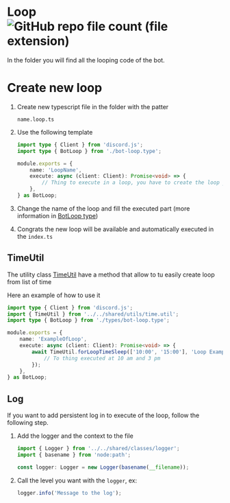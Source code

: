# Loop ![GitHub repo file count (file extension)](https://img.shields.io/github/directory-file-count/Glassait/FOLD_Bot/src%2Fmodule%2Ffeature%2Floops?type=file&extension=ts&style=flat-square&label=Loop)

In the folder you will find all the looping code of the bot.

# Create new loop

1. Create new typescript file in the folder with the patter
    ```text
    name.loop.ts
    ```
2. Use the following template

    ```typescript
    import type { Client } from 'discord.js';
    import type { BotLoop } from './bot-loop.type';

    module.exports = {
        name: 'LoopName',
        execute: async (client: Client): Promise<void> => {
            // Thing to execute in a loop, you have to create the loop yourself
        },
    } as BotLoop;
    ```

3. Change the name of the loop and fill the executed part (more information in [BotLoop type](./types/bot-loop.type.ts))
4. Congrats the new loop will be available and automatically executed in the `index.ts`

## TimeUtil

The utility class [TimeUtil](../../shared/utils/time.util.ts) have a method that allow to tu easily create loop from list of time

Here an example of how to use it

```typescript
import type { Client } from 'discord.js';
import { TimeUtil } from '../../shared/utils/time.util';
import type { BotLoop } from './types/bot-loop.type';

module.exports = {
    name: 'ExampleOfLoop',
    execute: async (client: Client): Promise<void> => {
        await TimeUtil.forLoopTimeSleep(['10:00', '15:00'], 'Loop Example', async (): Promise<void> => {
            // To thing executed at 10 am and 3 pm
        });
    },
} as BotLoop;
```

## Log

If you want to add persistent log in to execute of the loop, follow the following step.

1. Add the logger and the context to the file

    ```typescript
    import { Logger } from '../../shared/classes/logger';
    import { basename } from 'node:path';

    const logger: Logger = new Logger(basename(__filename));
    ```

2. Call the level you want with the `logger`, ex:
    ```typescript
    logger.info('Message to the log');
    ```
